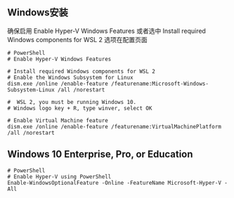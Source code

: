 ## Windows安装
确保启用 Enable Hyper-V Windows Features 或者选中 Install required Windows components for WSL 2 选项在配置页面

```shell
# PowerShell
# Enable Hyper-V Windows Features

# Install required Windows components for WSL 2
# Enable the Windows Subsystem for Linux
dism.exe /online /enable-feature /featurename:Microsoft-Windows-Subsystem-Linux /all /norestart

#  WSL 2, you must be running Windows 10.
# Windows logo key + R, type winver, select OK 

# Enable Virtual Machine feature
dism.exe /online /enable-feature /featurename:VirtualMachinePlatform /all /norestart
```

## Windows 10 Enterprise, Pro, or Education
```shell
# PowerShell
# Enable Hyper-V using PowerShell
Enable-WindowsOptionalFeature -Online -FeatureName Microsoft-Hyper-V -All
```